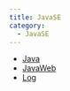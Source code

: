 ```yaml
---
title: JavaSE
category:
  - JavaSE
---
```


- [Java](Java.md)
- [JavaWeb](JavaWeb.md)
- [Log](Log.md)
